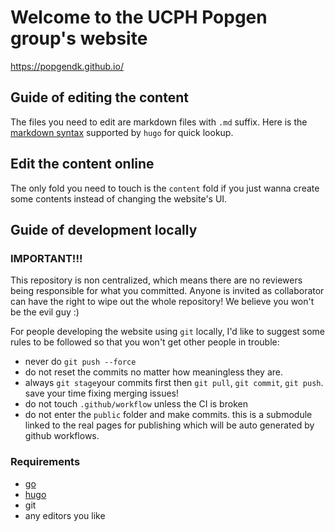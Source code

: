 # Welcome to the UCPH Popgen group's website

https://popgendk.github.io/

## Guide of editing the content

The files you need to edit are markdown files with ```.md``` suffix. Here is the [markdown syntax](https://wowchemy.com/docs/content/writing-markdown-latex/) supported by ```hugo``` for quick lookup.

## Edit the content online

The only fold you need to touch is the ```content``` fold if you just wanna create some contents instead of changing the website's UI.

## Guide of development locally

### IMPORTANT!!!

This repository is non centralized, which means there are no reviewers being responsible for what you committed. Anyone is invited as collaborator can have the right to wipe out the whole repository! We believe you won't be the evil guy :) 

For people developing the website using ```git``` locally, I'd like to suggest some rules to be followed so that you won't get other people in trouble: 

- never do ```git push --force```
- do not reset the commits no matter how meaningless they are.
- always ```git stage```your commits first then ```git pull```, ```git commit```, ```git push```. save your time fixing merging issues!
- do not touch ```.github/workflow``` unless the CI is broken
- do not enter the ```public``` folder and make commits. this is a submodule linked to the real pages for publishing which will be auto generated by github workflows.

### Requirements

- [go](https://go.dev/dl/)
- [hugo](https://gohugo.io/getting-started/installing/)
- git
- any editors you like

